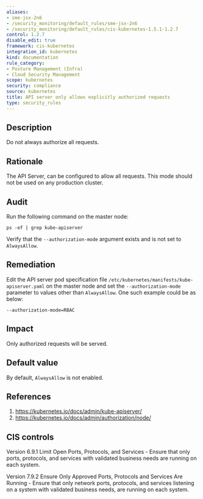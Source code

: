 ```yaml
---
aliases:
- sme-jsx-2n6
- /security_monitoring/default_rules/sme-jsx-2n6
- /security_monitoring/default_rules/cis-kubernetes-1.5.1-1.2.7
control: 1.2.7
disable_edit: true
framework: cis-kubernetes
integration_id: kubernetes
kind: documentation
rule_category:
- Posture Management (Infra)
- Cloud Security Management
scope: kubernetes
security: compliance
source: kubernetes
title: API server only allows explicitly authorized requests
type: security_rules
---
```


## Description

Do not always authorize all requests.

## Rationale

The API Server, can be configured to allow all requests. This mode should not be used on any production cluster.

## Audit

Run the following command on the master node:
```
ps -ef | grep kube-apiserver
```
Verify that the `--authorization-mode` argument exists and is not set to `AlwaysAllow`.

## Remediation

Edit the API server pod specification file `/etc/kubernetes/manifests/kube-apiserver.yaml` on the master node and set the `--authorization-mode` parameter to values other than `AlwaysAllow`. One such example could be as below:

```
--authorization-mode=RBAC
```

## Impact

Only authorized requests will be served.

## Default value

By default, `AlwaysAllow` is not enabled.

## References

1. [https://kubernetes.io/docs/admin/kube-apiserver/ ][1]
2. [https://kubernetes.io/docs/admin/authorization/node/ ][2]


## CIS controls

Version 6.9.1 Limit Open Ports, Protocols, and Services - Ensure that only ports, protocols, and services with validated business needs are running on each system. 

Version 7.9.2 Ensure Only Approved Ports, Protocols and Services Are Running - Ensure that only network ports, protocols, and services listening on a system with validated business needs, are running on each system.              

[1]: https://kubernetes.io/docs/admin/kube-apiserver/ 
[2]: https://kubernetes.io/docs/admin/authorization/node/
